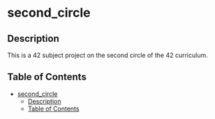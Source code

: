 # second_circle

## Description
This is a 42 subject project on the second circle of the 42 curriculum.

## Table of Contents
- [second\_circle](#second_circle)
  - [Description](#description)
  - [Table of Contents](#table-of-contents)
